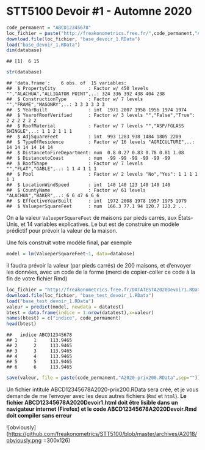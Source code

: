STT5100 Devoir \#1 - Automne 2020
================

``` r
code_permanent = "ABCD12345678"
loc_fichier = paste("http://freakonometrics.free.fr/",code_permanent,"A2020Devoir1.RData",sep="")
download.file(loc_fichier, "base_devoir_1.RData")
load("base_devoir_1.RData")
dim(database)
```

    ## [1]  6 15

``` r
str(database)
```

    ## 'data.frame':    6 obs. of  15 variables:
    ##  $ PropertyCity            : Factor w/ 450 levels "","ALACHUA","ALLIGATOR POINT",..: 324 336 392 438 404 238
    ##  $ ConstructionType        : Factor w/ 7 levels "","FRAME","MASONRY",..: 3 3 3 3 3 3
    ##  $ YearBuilt               : int  1971 2007 1958 1956 1974 1974
    ##  $ YearofRoofVerified      : Factor w/ 3 levels "","False","True": 2 2 2 2 2 2
    ##  $ RoofMaterial            : Factor w/ 7 levels "","ASP/FGLASS SHINGLE",..: 1 1 2 1 1 1
    ##  $ AdjSquareFeet           : int  993 1283 938 1484 1805 2209
    ##  $ TypeOfResidence         : Factor w/ 16 levels "AGRICULTURE",..: 14 14 14 14 14 14
    ##  $ DistancetoFireDepartment: num  0.8 0.27 0.83 0.78 0.81 1.08
    ##  $ DistancetoCoast         : num  -99 -99 -99 -99 -99 -99
    ##  $ RoofShape               : Factor w/ 7 levels "","FLAT","GABLE",..: 1 1 4 1 1 1
    ##  $ Pool                    : Factor w/ 2 levels "No","Yes": 1 1 1 1 1 1
    ##  $ LocationWindSpeed       : int  140 140 123 140 140 140
    ##  $ CountyName              : Factor w/ 61 levels "ALACHUA","BAKER",..: 6 6 47 6 6 6
    ##  $ EffectiveYearBuilt      : int  1972 2008 1978 1957 1975 1979
    ##  $ ValueperSquareFeet      : num  166.3 77.1 94 120.7 123.2 ...

On a la valeur `ValueperSquareFeet` de maisons par pieds carrés, aux
États-Unis, et 14 variables explicatives. Le but est de construire un
modèle prédictif pour prévoir la valeur de la maison.

Une fois construit votre modèle final, par exemple

``` r
model = lm(ValueperSquareFeet~1, data=database)
```

il faudra prévoir la valeur (par pieds carrés) de 200 maisons, et
d’envoyer les données, avec un code de la forme (merci de
copier-coller ce code à la fin de votre fichier
Rmd)

``` r
loc_fichier = "http://freakonometrics.free.fr/DATATESTA2020Devoir1.RData"
download.file(loc_fichier, "base_test_devoir_1.RData")
load("base_test_devoir_1.RData")
valeur = predict(model, newdata = datatest)
btest = data.frame(indice = 1:nrow(datatest),x=valeur)
names(btest) = c("indice", code_permanent)
head(btest)
```

    ##   indice ABCD12345678
    ## 1      1     113.9465
    ## 2      2     113.9465
    ## 3      3     113.9465
    ## 4      4     113.9465
    ## 5      5     113.9465
    ## 6      6     113.9465

``` r
save(valeur, file = paste(code_permanent,"A2020-prix200.RData",sep=""))
```

Un fichier intitulé ABCD12345678A2020-prix200.RData sera créé, et je
vous demande de me l’envoyer avec les deux autres fichiers (`Rmd` et
`html`). **Le fichier ABCD12345678A2020Devoir1.html doit être lisible dans un navigateur internet (Firefox) et le code ABCD12345678A2020Devoir.Rmd doit compiler sans erreur**

![obviously](https://github.com/freakonometrics/STT5100/blob/master/archives/A2018/obviously.png =300x126)
